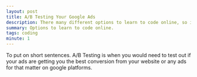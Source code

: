 ```yaml
---
layout: post
title: A/B Testing Your Google Ads
description: There many different options to learn to code online, so in this article, find places you can learn to code
summary: Options to learn to code online.
tags: coding
minute: 1
---
```


To put on short sentences. A/B Testing is when you would need to test out if your ads are getting you the best conversion from your website or any ads for that matter on google platforms. 
